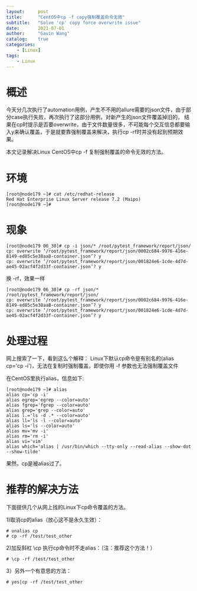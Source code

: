 ```yaml
---
layout:     post
title:      "CentOS中cp -f copy强制覆盖命令无效"
subtitle:   "Solve 'cp' copy force overwrite issue"
date:       2021-07-01
author:     "Gavin Wang"
catalog:    true
categories:
    - [Linux]
tags:
    - Linux
---
```




# 概述

今天分几次执行了automation用例，产生不不用的allure需要的json文件，由于部分case执行失败，再次执行了这部分用例，对新产生的json文件覆盖掉旧的，
结果在cp时提示是否要overwrite，由于文件数量很多，不可能每个交互信息都要输入y来确认覆盖，于是就要靠强制覆盖来解决，执行cp -rf时并没有起到预期效果。

本文记录解决Linux CentOS中cp -f 复制强制覆盖的命令无效的方法。

# 环境

```shell
[root@node179 ~]# cat /etc/redhat-release 
Red Hat Enterprise Linux Server release 7.2 (Maipo)
[root@node179 ~]# 
```


# 现象

```shell
[root@node179 06_30]# cp -i json/* /root/pytest_framework/report/json/
cp: overwrite ‘/root/pytest_framework/report/json/0002c684-9976-416e-8149-ed85c5e38aa8-container.json’? y
cp: overwrite ‘/root/pytest_framework/report/json/001824e6-1cde-4d7d-ae45-02acf4f2d33f-container.json’? y
```

换 -rf，效果一样

```shell
[root@node179 06_30]# cp -rf json/* /root/pytest_framework/report/json/
cp: overwrite ‘/root/pytest_framework/report/json/0002c684-9976-416e-8149-ed85c5e38aa8-container.json’? y
cp: overwrite ‘/root/pytest_framework/report/json/001824e6-1cde-4d7d-ae45-02acf4f2d33f-container.json’? y
```



# 处理过程

网上搜索了一下，看到这么个解释： Linux下默认cp命令是有别名的(alias cp='cp -i')，无法在复制时强制覆盖，即使你用 -f 参数也无法强制覆盖文件

在CentOS里执行alias，信息如下:

```shell
[root@node179 ~]# alias
alias cp='cp -i'
alias egrep='egrep --color=auto'
alias fgrep='fgrep --color=auto'
alias grep='grep --color=auto'
alias l.='ls -d .* --color=auto'
alias ll='ls -l --color=auto'
alias ls='ls --color=auto'
alias mv='mv -i'
alias rm='rm -i'
alias vi='vim'
alias which='alias | /usr/bin/which --tty-only --read-alias --show-dot --show-tilde'
```

果然，cp是被alias过了。


# 推荐的解决方法

下面提供几个从网上找的Linux下cp命令覆盖的方法。

1)取消cp的alias（放心这不是永久生效）：

```shell
# unalias cp
# cp -rf /test/test_other
```

2)加反斜杠 \cp 执行cp命令时不走alias：（注：推荐这个方法！）

```shell
# \cp -rf /test/test_other
```

3）另外一个有意思的方法：

```shell
# yes|cp -rf /test/test_other
```

